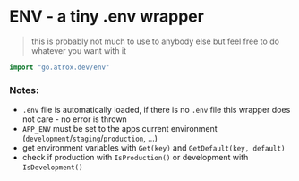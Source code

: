 # ENV - a tiny .env wrapper

> this is probably not much to use to anybody else but feel free to do whatever you want with it

```go
import "go.atrox.dev/env"
```

### Notes:

- `.env` file is automatically loaded, if there is no `.env` file this wrapper does not care - no error is thrown
- `APP_ENV` must be set to the apps current environment (`development`/`staging`/`production`, ...)
- get environment variables with `Get(key)` and `GetDefault(key, default)`
- check if production with `IsProduction()` or development with `IsDevelopment()`
